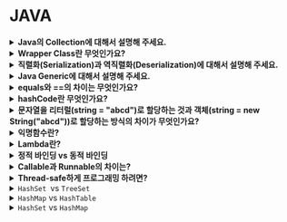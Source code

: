 # JAVA




<details>
   <summary><strong>Java의 Collection에 대해서 설명해 주세요.</strong></summary>
<hr>
   <p>여러 데이터를 담을 수 있는 자료구조</p>
   <p>list, set 등이 있음</p>
<hr>
</details>




<details>
   <summary><strong>Wrapper Class란 무엇인가요?</strong></summary>
<hr>
   <p>java에는 primitive type과 reference type이 있습니다. </p>
   <p>primitive type의 경우 NULL 값을 담지 못하고, 제네릭 프로그래밍에 쓰지 못한다는 특징이 있는데, 이러한 경우와 같이 데이터를 객체로 표현해야 할 때 쓰이는 것이 Wrapper입니다.</p>
<hr>
</details>




<details>
   <summary><strong>직렬화(Serialization)과 역직렬화(Deserialization)에 대해서 설명해 주세요.</strong></summary>
<hr>
   <p><strong>직렬화 </strong>: 데이터를 연속적인 데이터로 변형하는 것</p>
   <p><strong>역직렬화 </strong>: 직렬화된 데이터를 변환하여 객체의 형태로 표현하는 것</p>
<hr>
</details>




<details>
   <summary><strong>Java Generic에 대해서 설명해 주세요.</strong></summary>
<hr>

제네릭이란 어떤 객체의 타입인지에 관계없이 프로그래밍하는 것을 말합니다. 객체를 초기화할때 타입을 지정해주기 때문에 타입캐스팅이 필요없고 컴파일 타임에 타입체크를 해주기때문에 디버깅이 쉽다는 장점이 있습니다.

**제네릭**

- 다양한 타입의 객체를 사용하는 메소드나 클래스에서 객체를 초기화할 때 타입을 지정해주는 기법

**장점**

- 코드 간결
- 컴파일 타임에 오류 체크
- 타입 캐스팅할 필요 없음
- 재사용성 증가


<details>
  <summary><strong><em>제네릭을 사용하지 않을 경우</em></strong></summary>
  <p><strong>EX)</strong> 만약 제네릭을 사용하지 않고 <code>Object</code> 클래스를 상속받는 경우 매번 타입캐스팅을 해주어야함.
     만약 타입캐스팅이 잘못되면 런타임시 <code>ClassCastException</code> 오류 발생함
  </p>
</details>


<hr>
</details>




<details>
   <summary><strong>equals와 ==의 차이는 무엇인가요?</strong></summary>
<hr>

기본적인 동작은 똑같은데 , equals는 override할수 있기때문에 사용자가 원하는 논리적인 통일성을 비교할 수 있다.

`==`

- 참조 비교 : 두 객체가 같은 메모리 공간을 가리키는 지 확인

`equals()`

- 내용 비교 : 두 객체의 값 확인

<hr>
</details>




<details>
   <summary><strong>hashCode란 무엇인가요?</strong></summary>
<hr>
   <p>두 객체가 동일한 객체인지 비교 가능</p>
   <p>heap 에 저장된 객체의 메모리 주소 반환</p>
<hr>
</details>




<details>
   <summary><strong>문자열을 리터럴(string = "abcd")로 할당하는 것과 객체(string = new String("abcd"))로 할당하는 방식의 차이가 무엇인가요?</strong></summary>
<hr>
   <p>리터럴 : string constant pool에 생성</p>
   <p>new : heap에 생성</p>
   <p>== 연산도 다름</p>
<hr>
</details>




<details>
   <summary><strong>익명함수란?</strong></summary>
<hr>
   <p>리터럴 방식으로 만들어진 이름없는 함수</p>
   <p>재사용을 안하기때문에 이름없이 만든다.</p>
   <pre><code>//리터럴 방식
var a = 10;
var name = superman;

//익명함수
var funcA = function(name){
alert(name + &quot;님 환영합니다&quot;);
}</code></pre>
<hr>
</details>




<details>
   <summary><strong>Lambda란?</strong></summary>
<hr>
   <p>람다란 함수형 프로그래밍을 지원하기 위해 자바8부터 나온 표현식으로, 함수형 인터페이스를 이용하는 방식입니다. 익명함수의 한 형태입니다.</p>
   <p>코드가 간결해지고 가독성이 높아진다는 장점이 있는 반면에, 남용시 디버깅이 어려워질 수 있다는 단점이 존재합니다.</p>
<hr>
</details>




<details>
   <summary><strong>정적 바인딩 vs 동적 바인딩</strong></summary>
<hr>
   <p><strong>바인딩</strong> : 함수를 호출할 때 함수가 위치한 메모리로 연결시켜주는 것</p>
   <p><strong>정적 바인딩</strong> : 컴파일 타임에 결정, 컴파일 시간에 정보가 결정되므로 효율 좋음</p>
   <p><strong>동적 바인딩</strong> : 런타임에 결정, 런타임에 자유롭게 바뀌므로 적응성 좋음, 타입 체크로 인한 수행 속도 저하</p>
<hr>
</details>




<details>
   <summary><strong>Callable과 Runnable의 차이는?</strong></summary>
<hr>

둘다 스레드를 구현하기 위한 인터페이스임

**Callable**

- 리턴 타입 존재
- Exception 발생

**Runnable**

- 리턴 타입 없음
- Exception 없음

<hr>
</details>




<details>
   <summary><strong>Thread-safe하게 프로그래밍 하려면?</strong></summary>
<hr>

- `volatile` : 캐시에 저장하지 않고 메모리에서 접근하겠다 (ex. 하나의 스레드만 RW하고 나머지는 R하는 경우)
- `synchronized` 키워드 : Lock기법
- `Atomic` 클래스 : CAS(Compare And Swap)기반, 특정 메모리 위치 값과 주어진 값을 비교해 같으면 새로운 값으로 변경


<hr>
</details>




<details>
   <summary><code>HashSet </code>vs <code>TreeSet</code></summary>
<hr>

**HashSet**

- 해싱으로 구현
- TreeSet보다 빠름
- 정렬 불가

**TreeSet**

- 이진탐색트리 형태로 데이터 저장
- 레드-블랙 트리로 구현됨
- 추가/삭제에는 시간 걸리지만 검색과 정렬 뛰어남
- 저장순서 유지X

<hr>
</details>




<details>
   <summary><code>HashMap</code> vs <code>HashTable</code></summary>
<hr>

**HashMap**

- 비동기
- 보조해시 사용

**HashTable**

- 동기, thread-safe
- 멀티스레드가 아니라면 HashMap보다는 성능이 떨어짐
- Null 허용하지 않음


<hr>
</details>




<details>
   <summary><code>HashSet</code> vs <code>HashMap</code></summary>
<hr>

**HashSet**

- 중복된 객체 비허용
- 객체 저장
- equals() hashCode() 메소드로 중복 여부 체크
- HashMap에 비해 느림

**HashMap**

- Map 인터페이스 구현
- key-value 형식 데이터 저장
- HashSet에 비해 빠름



<hr>
</details>
